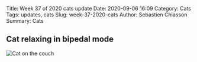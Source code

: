 Title: Week 37 of 2020 cats update
Date: 2020-09-06 16:09
Category: Cats
Tags: updates, cats
Slug: week-37-2020-cats
Author: Sebastien Chiasson
Summary: Cats

## Cat relaxing in bipedal mode

![Cat on the couch]({static}images/updates/37/20200831_165114.jpg)
